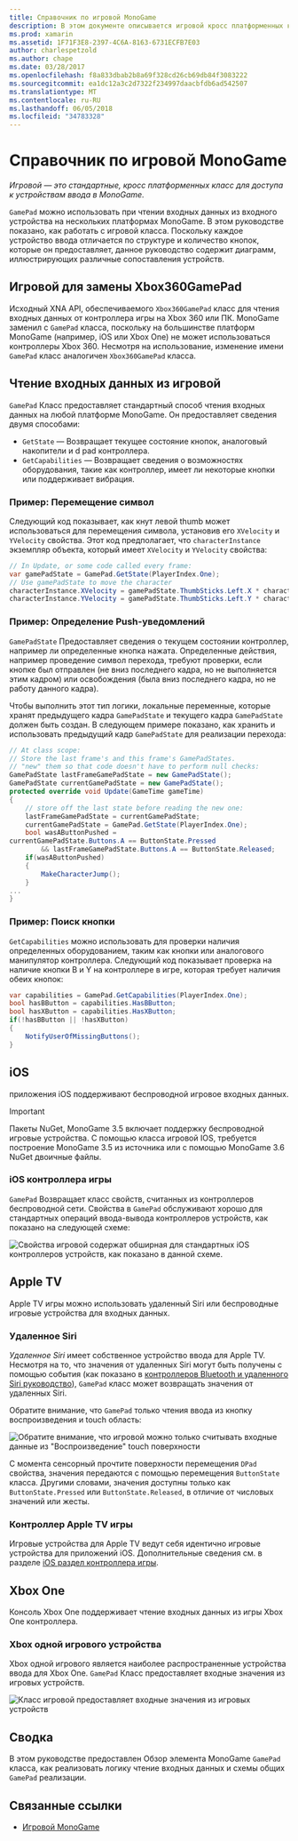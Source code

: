 ```yaml
---
title: Справочник по игровой MonoGame
description: В этом документе описывается игровой кросс платформенных класс для доступа к устройствам ввода в MonoGame. Он описывает, как при чтении входных данных из игровой и примеры кода.
ms.prod: xamarin
ms.assetid: 1F71F3E8-2397-4C6A-8163-6731ECFB7E03
author: charlespetzold
ms.author: chape
ms.date: 03/28/2017
ms.openlocfilehash: f8a833dbab2b8a69f328cd26cb69db84f3083222
ms.sourcegitcommit: ea1dc12a3c2d7322f234997daacbfdb6ad542507
ms.translationtype: MT
ms.contentlocale: ru-RU
ms.lasthandoff: 06/05/2018
ms.locfileid: "34783328"
---
```

# <a name="monogame-gamepad-reference"></a>Справочник по игровой MonoGame

_Игровой — это стандартные, кросс платформенных класс для доступа к устройствам ввода в MonoGame._

`GamePad` можно использовать при чтении входных данных из входного устройства на нескольких платформах MonoGame. В этом руководстве показано, как работать с игровой класса. Поскольку каждое устройство ввода отличается по структуре и количество кнопок, которые он предоставляет, данное руководство содержит диаграмм, иллюстрирующих различные сопоставления устройств.

## <a name="gamepad-as-a-replacement-for-xbox360gamepad"></a>Игровой для замены Xbox360GamePad

Исходный XNA API, обеспечиваемого `Xbox360GamePad` класс для чтения входных данных от контроллера игры на Xbox 360 или ПК. MonoGame заменил с `GamePad` класса, поскольку на большинстве платформ MonoGame (например, iOS или Xbox One) не может использоваться контроллеры Xbox 360. Несмотря на использование, изменение имени `GamePad` класс аналогичен `Xbox360GamePad` класса.

## <a name="reading-input-from-gamepad"></a>Чтение входных данных из игровой

`GamePad` Класс предоставляет стандартный способ чтения входных данных на любой платформе MonoGame. Он предоставляет сведения двумя способами:

- `GetState` — Возвращает текущее состояние кнопок, аналоговый накопители и d pad контроллера.
- `GetCapabilities` — Возвращает сведения о возможностях оборудования, такие как контроллер, имеет ли некоторые кнопки или поддерживает вибрация.

### <a name="example-moving-a-character"></a>Пример: Перемещение символ

Следующий код показывает, как кнут левой thumb может использоваться для перемещения символа, установив его `XVelocity` и `YVelocity` свойства. Этот код предполагает, что `characterInstance` экземпляр объекта, который имеет `XVelocity` и `YVelocity` свойства:

```csharp
// In Update, or some code called every frame:
var gamePadState = GamePad.GetState(PlayerIndex.One);
// Use gamePadState to move the character
characterInstance.XVelocity = gamePadState.ThumbSticks.Left.X * characterInstance.MaxSpeed;
characterInstance.YVelocity = gamePadState.ThumbSticks.Left.Y * characterInstance.MaxSpeed;
```

### <a name="example-detecting-pushes"></a>Пример: Определение Push-уведомлений

`GamePadState` Предоставляет сведения о текущем состоянии контроллер, например ли определенные кнопка нажата. Определенные действия, например проведение символ перехода, требуют проверки, если кнопке был отправлен (не вниз последнего кадра, но не выполняется этим кадром) или освобождения (была вниз последнего кадра, но не работу данного кадра). 

Чтобы выполнить этот тип логики, локальные переменные, которые хранят предыдущего кадра `GamePadState` и текущего кадра `GamePadState` должен быть создан. В следующем примере показано, как хранить и использовать предыдущий кадр `GamePadState` для реализации перехода:

```csharp
// At class scope:
// Store the last frame's and this frame's GamePadStates.
// "new" them so that code doesn't have to perform null checks:
GamePadState lastFrameGamePadState = new GamePadState();
GamePadState currentGamePadState = new GamePadState();
protected override void Update(GameTime gameTime)
{
    // store off the last state before reading the new one:
    lastFrameGamePadState = currentGamePadState;
    currentGamePadState = GamePad.GetState(PlayerIndex.One);
    bool wasAButtonPushed = 
currentGamePadState.Buttons.A == ButtonState.Pressed
        && lastFrameGamePadState.Buttons.A == ButtonState.Released;
    if(wasAButtonPushed)
    {
        MakeCharacterJump();
    }
...
}
```

### <a name="example-checking-for-buttons"></a>Пример: Поиск кнопки

`GetCapabilities` можно использовать для проверки наличия определенных оборудованием, таким как кнопки или аналогового манипулятор контроллера. Следующий код показывает проверка на наличие кнопки B и Y на контроллере в игре, которая требует наличия обеих кнопок:

```csharp
var capabilities = GamePad.GetCapabilities(PlayerIndex.One);
bool hasBButton = capabilities.HasBButton;
bool hasXButton = capabilities.HasXButton;
if(!hasBButton || !hasXButton)
{
    NotifyUserOfMissingButtons();
}
```

## <a name="ios"></a>iOS

приложения iOS поддерживают беспроводной игровое входных данных.

> [!IMPORTANT]
> Пакеты NuGet, MonoGame 3.5 включает поддержку беспроводной игровые устройства. С помощью класса игровой IOS, требуется построение MonoGame 3.5 из источника или с помощью MonoGame 3.6 NuGet двоичные файлы. 

### <a name="ios-game-controller"></a>iOS контроллера игры

`GamePad` Возвращает класс свойств, считанных из контроллеров беспроводной сети. Свойства в `GamePad` обслуживают хорошо для стандартных операций ввода-вывода контроллеров устройств, как показано на следующей схеме:

![](input-images/image1.png "Свойства игровой содержат обширная для стандартных iOS контроллеров устройств, как показано в данной схеме.")

## <a name="apple-tv"></a>Apple TV

Apple TV игры можно использовать удаленный Siri или беспроводные игровые устройства для входных данных.

### <a name="siri-remote"></a>Удаленное Siri

*Удаленное Siri* имеет собственное устройство ввода для Apple TV. Несмотря на то, что значения от удаленных Siri могут быть получены с помощью события (как показано в [контроллеров Bluetooth и удаленного Siri руководство](~/ios/tvos/platform/remote-bluetooth.md)), `GamePad` класс может возвращать значения от удаленных Siri.

Обратите внимание, что `GamePad` только чтения ввода из кнопку воспроизведения и touch область: 

![](input-images/image2.png "Обратите внимание, что игровой можно только считывать входные данные из \"Воспроизведение\" touch поверхности")

С момента сенсорный прочтите поверхности перемещения `DPad` свойства, значения передаются с помощью перемещения `ButtonState` класса. Другими словами, значения доступны только как `ButtonState.Pressed` или `ButtonState.Released`, в отличие от числовых значений или жесты.

### <a name="apple-tv-game-controller"></a>Контроллер Apple TV игры

Игровые устройства для Apple TV ведут себя идентично игровые устройства для приложений iOS. Дополнительные сведения см. в разделе [iOS раздел контроллера игры](#iOS_Game_Controller). 

## <a name="xbox-one"></a>Xbox One

Консоль Xbox One поддерживает чтение входных данных из игры Xbox One контроллера.

### <a name="xbox-one-game-controller"></a>Xbox одной игрового устройства

Xbox одной игрового является наиболее распространенные устройства ввода для Xbox One. `GamePad` Класс предоставляет входные значения из игровых устройств.

![](input-images/image3.png "Класс игровой предоставляет входные значения из игровых устройств")

## <a name="summary"></a>Сводка

В этом руководстве предоставлен Обзор элемента MonoGame `GamePad` класса, как реализовать логику чтение входных данных и схемы общих `GamePad` реализации.

## <a name="related-links"></a>Связанные ссылки

- [Игровой MonoGame](http://www.monogame.net/documentation/?page=T_Microsoft_Xna_Framework_Input_GamePad)
